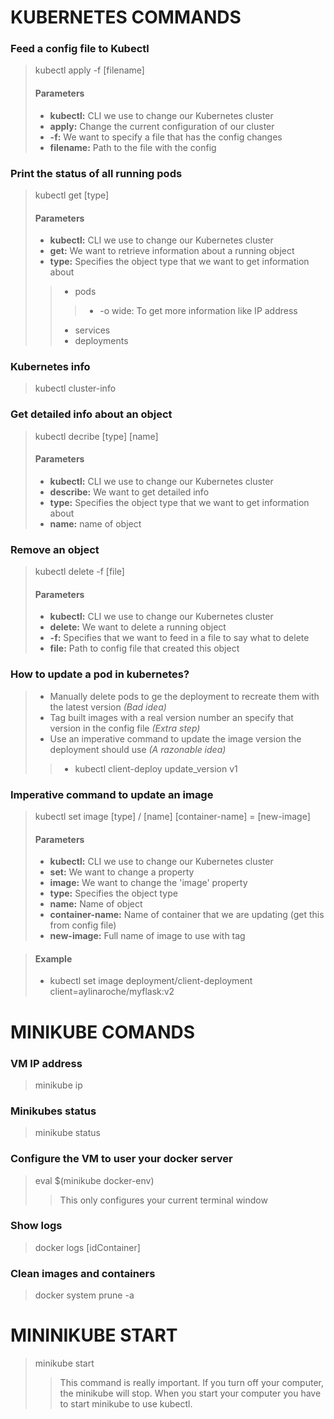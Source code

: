 # KUBERNETES COMMANDS

### **Feed a config file to Kubectl**

> kubectl apply -f [filename]
>
> #### Parameters
>
> - **kubectl:** CLI we use to change our Kubernetes cluster
> - **apply:** Change the current configuration of our cluster 
> - **-f:** We want to specify a file that has the config changes
> - **filename:** Path to the file with the config

### **Print the status of all running pods**

> kubectl get [type]
>
> #### Parameters
>
> - **kubectl:** CLI we use to change our Kubernetes cluster
> - **get:** We want to retrieve information about a running object
> - **type:** Specifies the object type that we want to get information about
>> - pods
>>> - -o wide: To get more information like IP address
>> - services
>> - deployments

### **Kubernetes info**

> kubectl cluster-info

### **Get detailed info about an object**

> kubectl decribe [type] [name]
>
> #### Parameters
>
> - **kubectl:** CLI we use to change our Kubernetes cluster
> - **describe:** We want to get detailed info
> - **type:** Specifies the object type that we want to get information about
> - **name:** name of object

### **Remove an object**

> kubectl delete -f [file]
>
> #### Parameters
>
> - **kubectl:** CLI we use to change our Kubernetes cluster
> - **delete:** We want to delete a running object
> - **-f:** Specifies that we want to feed in a file to say what to delete
> - **file:** Path to config file that created this object

### **How to update a pod in kubernetes?**

> - Manually delete pods to ge the deployment to recreate them with the latest version *(Bad idea)*
> - Tag built images with a real version number an specify that version in the config file *(Extra step)*
> - Use an imperative command to update the image version the deployment should use *(A razonable idea)*
>> - kubectl client-deploy update_version v1

### **Imperative command to update an image**

> kubectl set image [type] / [name] [container-name] = [new-image]
>
> #### Parameters
>
> - **kubectl:** CLI we use to change our Kubernetes cluster
> - **set:** We want to change a property
> - **image:** We want to change the 'image' property
> - **type:** Specifies the object type 
> - **name:** Name of object
> - **container-name:** Name of container that we are updating (get this from config file)
> - **new-image:** Full name of image to use with tag

> #### Example
> - kubectl set image deployment/client-deployment client=aylinaroche/myflask:v2

# MINIKUBE COMANDS

### **VM IP address**

> minikube ip

### **Minikubes status**

> minikube status

### **Configure the VM to user your docker server**

> eval $(minikube docker-env)
>> This only configures your current terminal window

### **Show logs**

> docker logs [idContainer]

### **Clean images and containers**

> docker system prune -a

# **MININIKUBE START**

> minikube start
>> This command is really important. If you turn off your computer, the minikube will stop. When you start your computer you have to start minikube to use kubectl.

